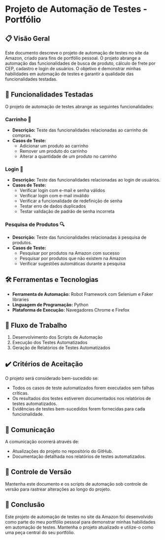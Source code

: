 # Projeto de Automação de Testes - Portfólio

## 📋 Visão Geral
Este documento descreve o projeto de automação de testes no site da Amazon, criado para fins de portfólio pessoal. O projeto abrange a automação das funcionalidades de busca de produto, cálculo de frete por CEP, cadastro e login de usuários. O objetivo é demonstrar minhas habilidades em automação de testes e garantir a qualidade das funcionalidades testadas.

## 🚀 Funcionalidades Testadas
O projeto de automação de testes abrange as seguintes funcionalidades:

### Carrinho 🛒
- **Descrição:** Teste das funcionalidades relacionadas ao carrinho de compras.
- **Casos de Teste:**
  - Adicionar um produto ao carrinho
  - Remover um produto do carrinho
  - Alterar a quantidade de um produto no carrinho

### Login 🔐
- **Descrição:** Teste das funcionalidades relacionadas ao login de usuários.
- **Casos de Teste:**
  - Verificar login com e-mail e senha válidos
  - Verificar login com e-mail inválido
  - Verificar a funcionalidade de redefinição de senha
  - Testar erro de dados duplicados
  - Testar validação de padrão de senha incorreta

### Pesquisa de Produtos 🔍
- **Descrição:** Teste das funcionalidades relacionadas à pesquisa de produtos.
- **Casos de Teste:**
  - Pesquisar por produtos na Amazon com sucesso
  - Pesquisar por produtos que não existem na Amazon
  - Verificar sugestões automáticas durante a pesquisa

## 🛠️ Ferramentas e Tecnologias
- **Ferramenta de Automação:** Robot Framework com Selenium e Faker libraries
- **Linguagem de Programação:** Python
- **Plataforma de Execução:** Navegadores Chrome e Firefox

## 👣 Fluxo de Trabalho
1. Desenvolvimento dos Scripts de Automação
2. Execução dos Testes Automatizados
3. Geração de Relatórios de Testes Automatizados

## ✔️ Critérios de Aceitação
O projeto será considerado bem-sucedido se:
- Todos os casos de teste automatizados forem executados sem falhas críticas.
- Os resultados dos testes estiverem documentados nos relatórios de testes automatizados.
- Evidências de testes bem-sucedidos forem fornecidas para cada funcionalidade.

## 📢 Comunicação
A comunicação ocorrerá através de:
- Atualizações do projeto no repositório do GitHub.
- Documentação detalhada nos relatórios de testes automatizados.

## 📝 Controle de Versão
Mantenha este documento e os scripts de automação sob controle de versão para rastrear alterações ao longo do projeto.

## 🏁 Conclusão
Este projeto de automação de testes no site da Amazon foi desenvolvido como parte do meu portfólio pessoal para demonstrar minhas habilidades em automação de testes. Mantenha o projeto atualizado e utilize-o como uma peça central do seu portfólio.
